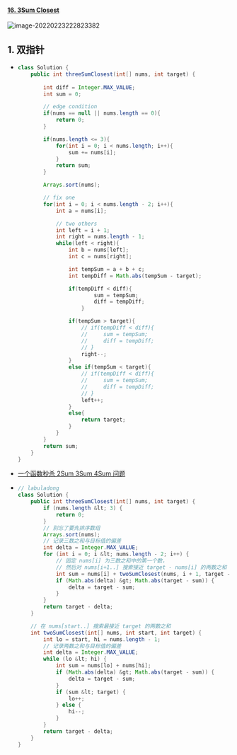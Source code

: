 #### [16. 3Sum Closest](https://leetcode-cn.com/problems/3sum-closest/)

![image-20220223222823382](https://raw.githubusercontent.com/TWDH/Leetcode-From-Zero/pictures/img/image-20220223222823382.png)

## 1. 双指针

- ```java
  class Solution {
      public int threeSumClosest(int[] nums, int target) {
          
          int diff = Integer.MAX_VALUE;
          int sum = 0;
  
          // edge condition
          if(nums == null || nums.length == 0){
              return 0;
          }
  
          if(nums.length <= 3){
              for(int i = 0; i < nums.length; i++){
                  sum += nums[i];
              }
              return sum;
          }
  
          Arrays.sort(nums);
  
          // fix one
          for(int i = 0; i < nums.length - 2; i++){
              int a = nums[i];
  
              // two others
              int left = i + 1;
              int right = nums.length - 1;
              while(left < right){
                  int b = nums[left];
                  int c = nums[right];
  
                  int tempSum = a + b + c;
                  int tempDiff = Math.abs(tempSum - target);
  
                  if(tempDiff < diff){
                          sum = tempSum;
                          diff = tempDiff;
                      }
  
                  if(tempSum > target){
                      // if(tempDiff < diff){
                      //     sum = tempSum;
                      //     diff = tempDiff;
                      // }
                      right--;
                  }
                  else if(tempSum < target){
                      // if(tempDiff < diff){
                      //     sum = tempSum;
                      //     diff = tempDiff;
                      // }
                      left++;
                  }
                  else{
                      return target;
                  }
              }
          }
          return sum;
      }
  }
  ```

- [一个函数秒杀 2Sum 3Sum 4Sum 问题](https://mp.weixin.qq.com/s/fSyJVvggxHq28a0SdmZm6Q)

- ```java
  // labuladong
  class Solution {
      public int threeSumClosest(int[] nums, int target) {
          if (nums.length &lt; 3) {
              return 0;
          }
          // 别忘了要先排序数组
          Arrays.sort(nums);
          // 记录三数之和与目标值的偏差
          int delta = Integer.MAX_VALUE;
          for (int i = 0; i &lt; nums.length - 2; i++) {
              // 固定 nums[i] 为三数之和中的第一个数，
              // 然后对 nums[i+1..] 搜索接近 target - nums[i] 的两数之和
              int sum = nums[i] + twoSumClosest(nums, i + 1, target - nums[i]);
              if (Math.abs(delta) &gt; Math.abs(target - sum)) {
                  delta = target - sum;
              }
          }
          return target - delta;
      }
  
      // 在 nums[start..] 搜索最接近 target 的两数之和
      int twoSumClosest(int[] nums, int start, int target) {
          int lo = start, hi = nums.length - 1;
          // 记录两数之和与目标值的偏差
          int delta = Integer.MAX_VALUE;
          while (lo &lt; hi) {
              int sum = nums[lo] + nums[hi];
              if (Math.abs(delta) &gt; Math.abs(target - sum)) {
                  delta = target - sum;
              }
              if (sum &lt; target) {
                  lo++;
              } else {
                  hi--;
              }
          }
          return target - delta;
      }
  }
  ```

